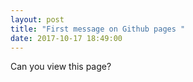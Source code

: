 ```yaml
---
layout: post
title: "First message on Github pages "
date: 2017-10-17 18:49:00
---
```


Can you view this page?
